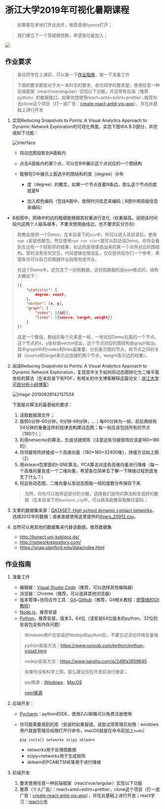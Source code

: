# 浙江大学2019年可视化暑期课程

> 如果要在本地打开此文件，推荐使用typora打开；

> 我们建立了一个答疑微信群，希望各位能加入；
>

<img src="./assets/微信图片_20201027105145.jpg" style="display: table; margin: 0 auto;"></img>

## 作业要求

> 各位同学在上课前，可以看一下[作业指南](#作业指南)，做一下准备工作
>
> 下面的要求都是对于大一本科生的要求，各位同学的要求是，使用任意一种前端框架（react/vue/angular）实现以下功能，并且带有后端（推荐python）的数据接口，如果你想使用react+antd+eslint+prettier...推荐你去clone这个项目（打一波广告：[create-react-antd-vis-app](https://github.com/JackieAnxis/Create-React-Antd-Vis-App)），并在此基础上进行开发

1. 实现Reducing Snapshots to Points: A Visual Analytics Approach to Dynamic Network Exploration的可视化界面，实现下图中A B D部分，并完成如下功能：

   ![interface](./assets/interface.png)

   - 将动态图投影到A面板内
   - 点击A面板内的某个点，可以在B中展示这个点对应的一个图结构
   - 能够在D中展示上面选中的图结构的度（degree）分布
     
     - 度（degree）的概念，如果一个节点连着N条边，那么这个节点的度就是N
     
     - 加入颜色编码（包括A图中，使用时间信息来编码；B图中用班级信息来编码）
  - B视图中，网络中的边的粗细能根据其权重进行变化（权重越高，说明该时间段内这两个人联系越多，不要求使用曲线边，也不要求区分方向）

> 助教会提供一个Demo，在本目录下的`vis`中，你可以进入该目录后，使用`npm i`安装依赖包，然后使用`npm run start`就可以启动该Demo。你将会看到左边有一个投影好的结果，右边则是随便选出来的某一个点所对应的图结构。暂时没有任何交互，代码逻辑也很混乱，仅仅提供给你们一个参考，希望各位可以自己去根据作业指南完成作业。

   > 在这个Demo中，还包含了一份假数据，这份假数据的是json格式的。结构大概如下：
   >
   > ```json
   > [{
   >     "statistic": {
   >         degree: count,
   >     },
   >     "vector": [x, y],
   >     "graph": {
   >         "nodes": [{id}],
   >         "links": [{source, target, weight}]
   >     }
   > }]
   > ```
   >
   > 这是一个数组，数组的每个元素是一帧，一帧对应Demo左面的一个节点。这个节点的x，y坐标由vector给出，这个节点对应的图结构由graph给出。其中graph中的nodes和links最重要，分别表示图的节点，和节点之间的关联（source和target表示边连接的两个节点，weight表示边的权重）。


2. 阅读Reducing Snapshots to Points: A Visual Analytics Approach to Dynamic Network Exploration，复现其中关于如何将动态图转化为二维平面坐标的算法（在本目录下有PDF，有相关的中文博客解释这篇论文：[浙江大学可视分析小组博客](https://zjuvag.org/blog/2015/10/29/2015-10-29-Reducing-Snapshots-to-Points-A-Visual-Analytics-Approach-to-Dynamic-Network-Exploration/)）

   ![image-20190628142157534](./assets/image-20190628142157534.png)

   下面是对算法的最基础的要求：

   1. 读取数据源文件；
   2. 按照0分钟-60分钟，6分钟-66分钟，…；每60分钟为一帧，前后两帧有54分钟的重叠这样的规律去构建动态图；每一帧应该包括所有的节点（180个）；
   3. 利用networkx的算法，生成邻接矩阵（注意这些邻接矩阵应该是180\*180的）
   4. 将邻接矩阵拼接成一个高维向量（180\*180=32400维），拼接方法如上图（2）
   5. 用sklearn包里面的t-SNE算法，PCA算法对这些高维向量进行降维（每一个高维向量变成一个二维向量，希望各位简单去了解一下降维过程到底发生了什么？）
   6. 将这些动态图、二维向量以及动态图每一帧的度数分布保存下来

   > 当然，你也可以放弃这部分的分数，选择我们提供的算法和生成好的数据（在本目录下的`backend.zip`中，可以联系助教获取解压密码；
   
3. 文章的数据集来源：[DATASET: High school dynamic contact networks](http://www.sociopatterns.org/datasets/high-school-dynamic-contact-networks/)，选择2012年的数据；或者直接使用这里提供的[thiers_20912.csv](./thiers_20912.csv)。

4. 当然可以用其他的数据集来代替该数据，推荐数据集

   - <http://konect.uni-koblenz.de/>
   - <http://networkrepository.com/>
   - <https://snap.stanford.edu/data/index.html>


## 作业指南

1. 准备工作

      - 编辑器：[Visual Studio Code](https://code.visualstudio.com/)（推荐，可以选择其他编辑器）
      - 浏览器：Chrome（推荐，可以选择其他浏览器）
      - 版本管理+协同合作工具：[Git](https://git-scm.com/downloads)+[Github](http://github.com)（推荐，Git相关教程：[廖雪峰的Git教程](https://www.liaoxuefeng.com/wiki/896043488029600
        )）
      - [Node.js](https://nodejs.org/zh-cn/)，推荐安装
      - [Python](https://www.python.org/downloads/)，推荐安装，版本3，64位（请安装64位版本的python，32位的安装包会有内存问题）

      > Windows用户在安装好Nodejs和python后，不要忘记添加环境变量哦
      >
      > python安装方法：https://www.runoob.com/python/python-install.html
      >
      > nodejs安装方法：<https://www.jianshu.com/p/2d9fa3659645>

      > 如果你没有科学上网，那么建议你在开发前进行换源；
      >
      > pip换源：[Windows](https://blog.csdn.net/Artprog/article/details/75632723)，[MacOS](https://www.jianshu.com/p/f771e1120003)
      >
      > [npm换源](https://www.jianshu.com/p/f311a3a155ff)

2. 后端开发：

      - [Pycharm](https://www.jetbrains.com/pycharm/)：python的IDE，使用ZJU邮箱可以免费注册使用

      - 你可能需要用到的库（安装时如果报错，请尝试用管理员权限：windows用户就是管理员权限打开行命令，macOS就是在命令前加上`sudo`）
        ```
        pip install networkx scipy sklearn
        ```

        - networkx用于处理图数据
        - scipy+networkx用于生成矩阵
        - sklearn的PCA和TSNE等用于进行降维

3. 前端开发
   1. 要求使用任意一种前端框架（react/vue/angular）实现以下功能
   2. 推荐（个人广告）：react+antd+eslint+prettier，clone这个项目（打一波广告：[create-react-antd-vis-app](https://github.com/JackieAnxis/Create-React-Antd-Vis-App)），并在此基础上进行开发；react学习：[react小书](http://huziketang.mangojuice.top/books/react/)